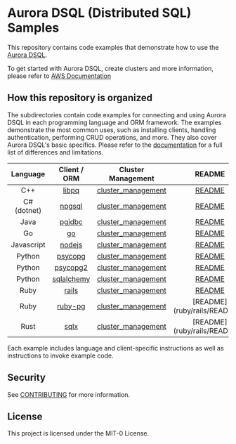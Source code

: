 # Aurora DSQL (Distributed SQL) Samples

This repository contains code examples that demonstrate how to use the [Aurora DSQL](https://aws.amazon.com/rds/aurora/dsql/).

To get started with Aurora DSQL, create clusters and more information, please refer to [AWS Documentation](https://docs.aws.amazon.com/aurora-dsql/latest/userguide/getting-started.html)

## How this repository is organized

The subdirectories contain code examples for connecting and using Aurora DSQL in each programming language and ORM framework. The examples demonstrate the most common uses, such as installing clients, handling authentication, performing CRUD operations, and more. They also cover Aurora DSQL's basic specifics. Please refer to the [documentation](https://docs.aws.amazon.com/aurora-dsql/latest/userguide/known-issues.html) for a full list of differences and limitations.

|  Language   |          Client / ORM           |         Cluster Management            |            README             |
| :---------: | :-----------------------------: | :-----------------------------------: | :---------------------------: |
|     C++     |       [libpq](cpp/libpq)        | [cluster_management](cpp/cluster_management)                                      | [README](cpp/libpq/README.md) |
| C# (dotnet) |     [npgsql](dotnet/npgsql)     | [cluster_management](dotnet/cluster_management)                                        | [README](dotnet/npgsql/README.md)   |
|    Java     |      [pgjdbc](java/pgjdbc)      | [cluster_management](java/cluster_management)                                        | [README](java/pgjdbc/README.md)    |
|     Go      |          [go](go/pgx/)          | [cluster_management](TBD)                                        | [README](go/pgx/README.md)       |
| Javascript  |  [nodejs](javascript/nodejs/)   | [cluster_management](javascript/cluster_management)                                        | [README](javascript/nodejs/README.md) |
|   Python    |   [psycopg](python/psycopg/)    | [cluster_management](python/cluster_management)                                        | [README](python/psycopg/README.md)   |
|   Python    |  [psycopg2](python/psycopg2/)   | [cluster_management](python/cluster_management)                                        | [README](python/psycopg2/README.md)  |
|   Python    | [sqlalchemy](python/sqlalchemy) | [cluster_management](python/cluster_management)                                        | [README](python/sqlalchemy/README.md) |
|    Ruby     |       [rails](ruby/rails)       | [cluster_management](ruby/cluster_management)                                        | [README](ruby/rails/README.md)     |
|    Ruby     |     [ruby-pg](ruby/ruby-pg)     | [cluster_management](ruby/cluster_management)                                        | [README](ruby/rails/README.m                                      | [README](ruby/ruby-pg/README.md)    |
|    Rust     |        [sqlx](rust/sqlx)        | [cluster_management](rust/cluster_management)                                        | [README](ruby/rails/README.m                                      | [README](rust/sqlx/README.md)     |

Each example includes language and client-specific instructions as well as instructions to invoke example code.

## Security

See [CONTRIBUTING](CONTRIBUTING.md#security-issue-notifications) for more information.

## License

This project is licensed under the MIT-0 License.
